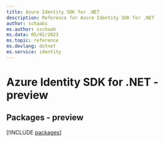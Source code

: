 ```yaml
---
title: Azure Identity SDK for .NET
description: Reference for Azure Identity SDK for .NET
author: schaabs
ms.author: sschaab
ms.data: 05/02/2023
ms.topic: reference
ms.devlang: dotnet
ms.service: identity
---
```

# Azure Identity SDK for .NET - preview
## Packages - preview
[!INCLUDE [packages](identity-index.md)]